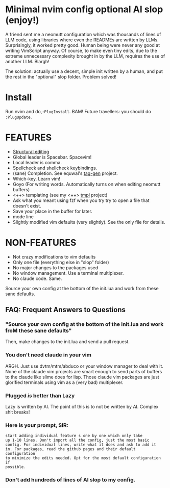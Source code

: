 # Minimal nvim config optional AI slop (enjoy!)

A friend sent me a neomutt configuration which was thousands of lines
of LLM code, using libraries where even the READMEs are written by
LLMs. Surprisingly, it worked pretty good. Human being were never any
good at writing VimScript anyway. Of course, to make even tiny edits,
due to the extreme unnecessary complexity brought in by the LLM, requires
the use of another LLM. Blargh!

The solution: actually use a decent, simple init written by a human,
and put the rest in the "optional" slop folder. Problem solved!

# Install

Run nvim and do,`:PlugInstall`. BAM! Future travellers: you should do `:PlugUpdate`.

# FEATURES

- [Structural editing](http://danmidwood.com/content/2014/11/21/animated-paredit.html)
- Global leader is Spacebar. Spacevim!
- Local leader is comma.
- Spellcheck and shellcheck keybindings.
- (sane) Completion. See equwal's [tag-gen](https://github.com/equwal/tag-gen) project.
- Which-key. Learn vim!
- Goyo (For writing words. Automatically turns on when editing neomutt buffers)
- <++> templating (see my <++> [tmpl](https://therealtruex.com/posts/tmpl-insanely-simple-templates) project)
- Ask what you meant using fzf when you try try to open a file that doesn't exist.
- Save your place in the buffer for later.
- mode line
- Slightly modified vim defaults (very slightly). See the only file for details.

# NON-FEATURES
- Not crazy modifications to vim defaults
- Only one file (everything else in "slop" folder)
- No major changes to the packages used
- No window management. Use a terminal multiplexer.
- No claude code. Same.

Source your own config at the bottom of the init.lua and work from these sane defaults. 

## FAQ: Frequent Answers to Questions

### "Source your own config at the bottom of the init.lua and work froM these sane defaults"

Then, make changes to the init.lua and send a pull request.

### You don't need claude in your vim

ARGH. Just use dvtm/mtm/abduco or your window manager to deal with
it. None of the claude vim projects are smart enough to send parts of
buffers to the claude like slime does for lisp. Those claude vim packages
are just glorified terminals using vim as a (very bad) multiplexer.

### Plugged *is* better than Lazy

Lazy is written by AI. The point of this is to not be written by
AI. Complex shit breaks!

### Here is your prompt, SIR:

```
start adding individual feature s one by one which only take
up 1-10 lines. Don't import all the config, just the most basic
config. For individual lines, write what it does and ask to add it
in. For packages, read the github pages and their default configuration
to minimize the edits needed. Opt for the most default configuration if
possible.
```

### Don't add hundreds of lines of AI slop to my config.
